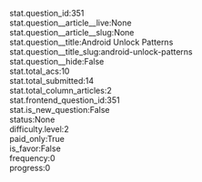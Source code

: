 stat.question_id:351  
stat.question__article__live:None  
stat.question__article__slug:None  
stat.question__title:Android Unlock Patterns  
stat.question__title_slug:android-unlock-patterns  
stat.question__hide:False  
stat.total_acs:10  
stat.total_submitted:14  
stat.total_column_articles:2  
stat.frontend_question_id:351  
stat.is_new_question:False  
status:None  
difficulty.level:2  
paid_only:True  
is_favor:False  
frequency:0  
progress:0  
